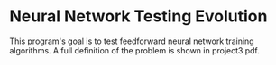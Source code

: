 # Neural Network Testing Evolution

This program's goal is to test feedforward neural network training algorithms.
A full definition of the problem is shown in project3.pdf.
